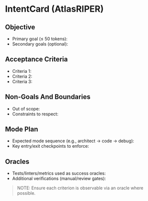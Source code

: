 # IntentCard (AtlasRIPER)

## Objective
- Primary goal (≤ 50 tokens):
- Secondary goals (optional):

## Acceptance Criteria
- Criteria 1:
- Criteria 2:
- Criteria 3:

## Non-Goals And Boundaries
- Out of scope:
- Constraints to respect:

## Mode Plan
- Expected mode sequence (e.g., architect → code → debug):
- Key entry/exit checkpoints to enforce:

## Oracles
- Tests/linters/metrics used as success oracles:
- Additional verifications (manual/review gates):

> NOTE: Ensure each criterion is observable via an oracle where possible.